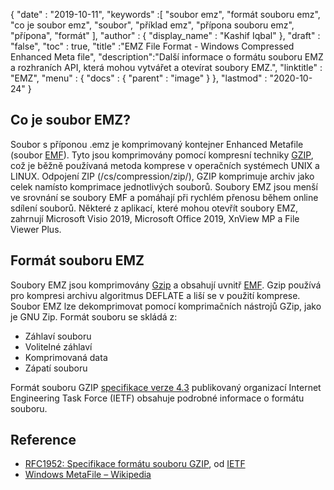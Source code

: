 {
  "date" : "2019-10-11",
  "keywords" :[ "soubor emz", "formát souboru emz", "co je soubor emz", "soubor", "příklad emz", "přípona souboru emz", "přípona", "formát" ],
  "author" : {
    "display_name" : "Kashif Iqbal"
},
  "draft" : "false",
  "toc" : true,
  "title" :"EMZ File Format - Windows Compressed Enhanced Meta file",
  "description":"Další informace o formátu souboru EMZ a rozhraních API, která mohou vytvářet a otevírat soubory EMZ.",
  "linktitle" : "EMZ",
  "menu" : {
    "docs" : {
      "parent" : "image"
}
},
  "lastmod" : "2020-10-24"
}

## Co je soubor EMZ?

Soubor s příponou .emz je komprimovaný kontejner Enhanced Metafile (soubor [EMF](/cs/image/emf/)). Tyto jsou komprimovány pomocí kompresní techniky [GZIP](/cs/compression/gz/), což je běžně používaná metoda komprese v operačních systémech UNIX a LINUX. Odpojení ZIP (/cs/compression/zip/), GZIP komprimuje archiv jako celek namísto komprimace jednotlivých souborů. Soubory EMZ jsou menší ve srovnání se soubory EMF a pomáhají při rychlém přenosu během online sdílení souborů. Některé z aplikací, které mohou otevřít soubory EMZ, zahrnují Microsoft Visio 2019, Microsoft Office 2019, XnView MP a File Viewer Plus.

## Formát souboru EMZ

Soubory EMZ jsou komprimovány [Gzip](/cs/compression/gz/) a obsahují uvnitř [EMF](/cs/image/emf/). Gzip používá pro kompresi archivu algoritmus DEFLATE a liší se v použití komprese. Soubor EMZ lze dekomprimovat pomocí komprimačních nástrojů GZip, jako je GNU Zip. Formát souboru se skládá z:

* Záhlaví souboru
* Volitelné záhlaví
* Komprimovaná data
* Zápatí souboru

Formát souboru GZIP [specifikace verze 4.3](https://datatracker.ietf.org/doc/html/rfc1952) publikovaný organizací Internet Engineering Task Force (IETF) obsahuje podrobné informace o formátu souboru.

## Reference

* [RFC1952: Specifikace formátu souboru GZIP](https://datatracker.ietf.org/doc/html/rfc1952), od [IETF](https://www.ietf.org/)
* [Windows MetaFile – Wikipedia](https://en.wikipedia.org/wiki/Windows_Metafile)

